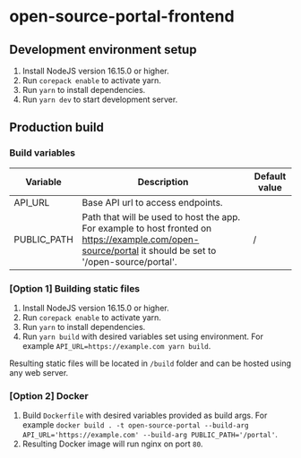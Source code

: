 # open-source-portal-frontend

## Development environment setup

1. Install NodeJS version 16.15.0 or higher.
2. Run `corepack enable` to activate yarn.
3. Run `yarn` to install dependencies.
4. Run `yarn dev` to start development server.

## Production build

### Build variables

| Variable    | Description                                                                                                                                              | Default value |
| ----------- | -------------------------------------------------------------------------------------------------------------------------------------------------------- | ------------- |
| API_URL     | Base API url to access endpoints.                                                                                                                        |               |
| PUBLIC_PATH | Path that will be used to host the app. For example to host fronted on https://example.com/open-source/portal it should be set to '/open-source/portal'. | /             |

### [Option 1] Building static files

1. Install NodeJS version 16.15.0 or higher.
2. Run `corepack enable` to activate yarn.
3. Run `yarn` to install dependencies.
4. Run `yarn build` with desired variables set using environment.
   For example `API_URL=https://example.com yarn build`.

Resulting static files will be located in `/build` folder and can be hosted using any web server.

### [Option 2] Docker

1. Build `Dockerfile` with desired variables provided as build args.
   For example `docker build . -t open-source-portal --build-arg API_URL='https://example.com' --build-arg PUBLIC_PATH='/portal'`.
2. Resulting Docker image will run nginx on port `80`.
